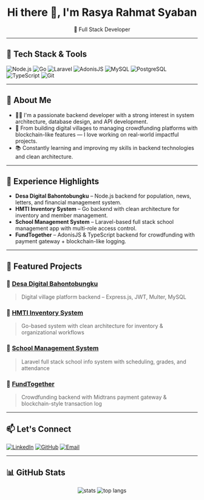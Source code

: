 <h1 align="center">Hi there 👋, I'm Rasya Rahmat Syaban</h1>
<p align="center">🚀 Full Stack Developer</p>

---

## 🔧 Tech Stack & Tools
![Node.js](https://img.shields.io/badge/-Node.js-black?style=flat-square&logo=node.js)
![Go](https://img.shields.io/badge/-Go-black?style=flat-square&logo=go)
![Laravel](https://img.shields.io/badge/-Laravel-black?style=flat-square&logo=laravel)
![AdonisJS](https://img.shields.io/badge/-AdonisJS-black?style=flat-square&logo=adonisjs)
![MySQL](https://img.shields.io/badge/-MySQL-black?style=flat-square&logo=mysql)
![PostgreSQL](https://img.shields.io/badge/-PostgreSQL-black?style=flat-square&logo=postgresql)
![TypeScript](https://img.shields.io/badge/-TypeScript-black?style=flat-square&logo=typescript)
![Git](https://img.shields.io/badge/-Git-black?style=flat-square&logo=git)

---

## 🧠 About Me
- 👨‍💻 I'm a passionate backend developer with a strong interest in system architecture, database design, and API development.
- 🏡 From building digital villages to managing crowdfunding platforms with blockchain-like features — I love working on real-world impactful projects.
- 📚 Constantly learning and improving my skills in backend technologies and clean architecture.

---

## 💼 Experience Highlights
- **Desa Digital Bahontobungku** – Node.js backend for population, news, letters, and financial management system.
- **HMTI Inventory System** – Go backend with clean architecture for inventory and member management.
- **School Management System** – Laravel-based full stack school management app with multi-role access control.
- **FundTogether** – AdonisJS & TypeScript backend for crowdfunding with payment gateway + blockchain-like logging.

---

## 🌟 Featured Projects

### 🔹 [Desa Digital Bahontobungku](https://github.com/RasyaRahmatSyaban/project-desa)
> Digital village platform backend – Express.js, JWT, Multer, MySQL

### 🔹 [HMTI Inventory System](https://github.com/hmti-untad-dev/sektor-selatan-be)
> Go-based system with clean architecture for inventory & organizational workflows

### 🔹 [School Management System](https://github.com/RasyaRahmatSyaban/sman1_bungku)
> Laravel full stack school info system with scheduling, grades, and attendance

### 🔹 [FundTogether](https://github.com/Amd-Muje/tubes-api)
> Crowdfunding backend with Midtrans payment gateway & blockchain-style transaction log

---

## 📫 Let's Connect

[![LinkedIn](https://img.shields.io/badge/-rasya--rhmt-blue?style=flat-square&logo=linkedin&logoColor=white)](https://www.linkedin.com/in/rasya-rhmt/)
[![GitHub](https://img.shields.io/badge/-RasyaRahmatSyaban-black?style=flat-square&logo=github)](https://github.com/RasyaRahmatSyaban)
[![Email](https://img.shields.io/badge/-rasyarahmatsyban10@gmail.com-c14438?style=flat-square&logo=gmail&logoColor=white)](mailto:rasyarahmatsyban10@gmail.com)

---

## 📊 GitHub Stats
<p align="center">
  <img src="https://github-readme-stats.vercel.app/api?username=RasyaRahmatSyaban&show_icons=true&theme=tokyonight" alt="stats" />
  <img src="https://github-readme-stats.vercel.app/api/top-langs/?username=RasyaRahmatSyaban&layout=compact&theme=tokyonight" alt="top langs" />
</p>
